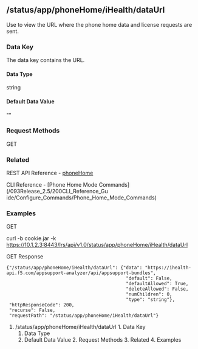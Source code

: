## /status/app/phoneHome/iHealth/dataUrl

Use to view the URL where the phone home data and license requests are sent.

### Data Key

The data key contains the URL.

#### Data Type

string

#### Default Data Value

""

### Request Methods

GET

### Related

REST API Reference -
[phoneHome](/093Release_2.5/250REST_API_Reference_Guide/config/phoneHome)

CLI Reference - [Phone Home Mode Commands](/093Release_2.5/200CLI_Reference_Gu
ide/Configure_Commands/Phone_Home_Mode_Commands)

### Examples

GET

curl -b cookie.jar -k
https://10.1.2.3:8443/lrs/api/v1.0/status/app/phoneHome/iHealth/dataUrl

GET Response

    
    {"/status/app/phoneHome/iHealth/dataUrl": {"data": "https://ihealth-api.f5.com/appsupport-analyzer/api/appsupport-bundles",
                                                "default": False,
                                                "defaultAllowed": True,
                                                "deleteAllowed": False,
                                                "numChildren": 0,
                                                "type": "string"},
     "httpResponseCode": 200,
     "recurse": False,
     "requestPath": "/status/app/phoneHome/iHealth/dataUrl"}
    

  1. /status/app/phoneHome/iHealth/dataUrl
    1. Data Key
      1. Data Type
      2. Default Data Value
    2. Request Methods
    3. Related
    4. Examples

